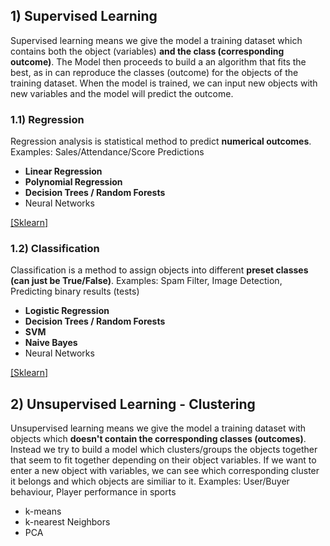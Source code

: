 ## 1) Supervised Learning
Supervised learning means we give the model a training dataset which contains both the object (variables) __and the class (corresponding outcome)__. The Model then proceeds to build a an algorithm that fits the best, as in can reproduce the classes (outcome) for the objects of the training dataset. When the model is trained, we can input new objects with new variables and the model will predict the outcome.

### 1.1) Regression
Regression analysis is statistical method to predict __numerical outcomes__. Examples: Sales/Attendance/Score Predictions

* __Linear Regression__
* __Polynomial Regression__
* __Decision Trees / Random Forests__
* Neural Networks

[[Sklearn]](https://github.com/sebastian-sl/Basics/blob/main/01%20DATA%20SCIENCE/ML/SKLEARN/1_1_Supervised_Regression.ipynb)

### 1.2) Classification
Classification is a method to assign objects into different __preset classes (can just be True/False)__. Examples: Spam Filter, Image Detection, Predicting binary results (tests)

* __Logistic Regression__
* __Decision Trees / Random Forests__
* __SVM__
* __Naive Bayes__
* Neural Networks

[[Sklearn]](https://github.com/sebastian-sl/Basics/blob/main/01%20DATA%20SCIENCE/ML/SKLEARN/1_2_Supervised_Classification.ipynb)

## 2) Unsupervised Learning - Clustering
Unsupervised learning means we give the model a training dataset with objects which __doesn't contain the corresponding classes (outcomes)__. Instead we try to build a model which clusters/groups the objects together that seem to fit together depending on their object variables. If we want to enter a new object with variables, we can see which corresponding cluster it belongs and which objects are similiar to it. Examples: User/Buyer behaviour, Player performance in sports

* k-means
* k-nearest Neighbors
* PCA
